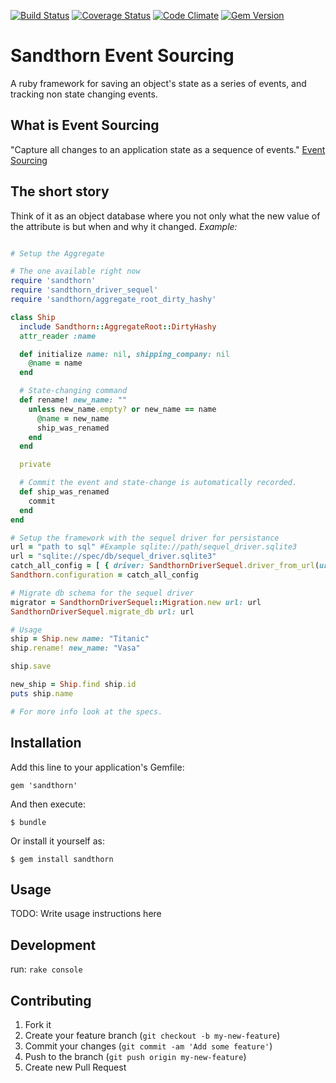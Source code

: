 [![Build Status](https://travis-ci.org/Sandthorn/sandthorn.svg?branch=master)](https://travis-ci.org/Sandthorn/sandthorn)
[![Coverage Status](https://coveralls.io/repos/Sandthorn/sandthorn/badge.png?branch=master)](https://coveralls.io/r/Sandthorn/sandthorn?branch=master)
[![Code Climate](https://codeclimate.com/github/Sandthorn/sandthorn.png)](https://codeclimate.com/github/Sandthorn/sandthorn)
[![Gem Version](https://badge.fury.io/rb/sandthorn.png)](http://badge.fury.io/rb/sandthorn)

# Sandthorn Event Sourcing
A ruby framework for saving an object's state as a series of events, and tracking non state changing events.

## What is Event Sourcing

"Capture all changes to an application state as a sequence of events."
[Event Sourcing](http://martinfowler.com/eaaDev/EventSourcing.html)

## The short story

Think of it as an object database where you not only what the new value of the attribute is but when and why it changed.
_Example:_

```ruby

# Setup the Aggregate

# The one available right now
require 'sandthorn'
require 'sandthorn_driver_sequel'
require 'sandthorn/aggregate_root_dirty_hashy'

class Ship
  include Sandthorn::AggregateRoot::DirtyHashy
  attr_reader :name

  def initialize name: nil, shipping_company: nil
    @name = name
  end

  # State-changing command
  def rename! new_name: ""
    unless new_name.empty? or new_name == name
      @name = new_name
      ship_was_renamed
    end
  end

  private

  # Commit the event and state-change is automatically recorded.
  def ship_was_renamed
    commit
  end
end

# Setup the framework with the sequel driver for persistance
url = "path to sql" #Example sqlite://path/sequel_driver.sqlite3
url = "sqlite://spec/db/sequel_driver.sqlite3"
catch_all_config = [ { driver: SandthornDriverSequel.driver_from_url(url: url) } ]
Sandthorn.configuration = catch_all_config

# Migrate db schema for the sequel driver
migrator = SandthornDriverSequel::Migration.new url: url
SandthornDriverSequel.migrate_db url: url

# Usage
ship = Ship.new name: "Titanic"
ship.rename! new_name: "Vasa"

ship.save

new_ship = Ship.find ship.id
puts ship.name

# For more info look at the specs.

```

## Installation

Add this line to your application's Gemfile:

    gem 'sandthorn'

And then execute:

    $ bundle

Or install it yourself as:

    $ gem install sandthorn

## Usage

TODO: Write usage instructions here

## Development

run:
   `rake console`

## Contributing

1. Fork it
2. Create your feature branch (`git checkout -b my-new-feature`)
3. Commit your changes (`git commit -am 'Add some feature'`)
4. Push to the branch (`git push origin my-new-feature`)
5. Create new Pull Request
